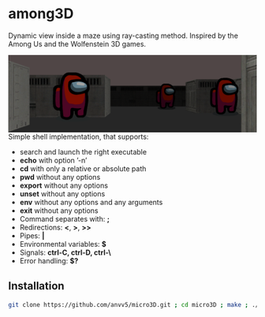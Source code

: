 # among3D
 Dynamic view inside a maze using ray-casting method. Inspired by the Among Us and the Wolfenstein 3D games.
 
<img align="left"  src="./img/logo.png"/>



Simple shell implementation, that supports:
- search and launch the right executable
- **echo** with option ’-n’
- **cd** with only a relative or absolute path
- **pwd** without any options
- **export** without any options
- **unset** without any options
- **env** without any options and any arguments
- **exit** without any options
- Command separates with: **;**
- Redirections: **<**, **>**, **>>**
- Pipes: **|**
- Environmental variables: **$**
- Signals: **ctrl-C, ctrl-D, ctrl-\\**
- Error handling: **$?**


## Installation

```bash
git clone https://github.com/anvv5/micro3D.git ; cd micro3D ; make ; ./micro3D map/default.map ;

```

